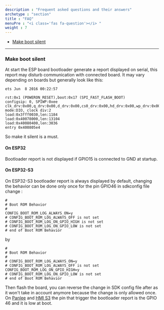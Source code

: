 ```yaml
---
description : "Frequent asked questions and their answers"
archetype : "section"
title : "FAQ"
menuPre : "<i class='fas fa-question'></i> "
weight : 7
---
```

* [Make boot silent](/esp3d-tft/v1.x/documentation/faq/#make-boot-silent)
<hr> 


### Make boot silent

At start the ESP board bootloader generate a report displayed on serial, this report may disturb communication with connected board.
It may vary depending on boards but generally look like this:
```
ets Jun  8 2016 00:22:57

rst:0x1 (POWERON_RESET),boot:0x17 (SPI_FAST_FLASH_BOOT)
configsip: 0, SPIWP:0xee
clk_drv:0x00,q_drv:0x00,d_drv:0x00,cs0_drv:0x00,hd_drv:0x00,wp_drv:0x00
mode:DIO, clock div:2
load:0x3fff0030,len:1184
load:0x40078000,len:13104
load:0x40080400,len:3036
entry 0x400805e4
```
So make it silent is a must.

#### On ESP32
Bootloader report is not displayed if GPIO15 is connected to GND at startup.

#### On ESP32-S3
On ESP32-S3 bootloader report is always displayed by default, changing the behavior can be done only once for the pin GPIO46
in sdkconfig file change :
```
#
# Boot ROM Behavior
#
CONFIG_BOOT_ROM_LOG_ALWAYS_ON=y
# CONFIG_BOOT_ROM_LOG_ALWAYS_OFF is not set
# CONFIG_BOOT_ROM_LOG_ON_GPIO_HIGH is not set
# CONFIG_BOOT_ROM_LOG_ON_GPIO_LOW is not set
# end of Boot ROM Behavior
```   
by   
```
#
# Boot ROM Behavior
#
# CONFIG_BOOT_ROM_LOG_ALWAYS_ON=y
# CONFIG_BOOT_ROM_LOG_ALWAYS_OFF is not set
CONFIG_BOOT_ROM_LOG_ON_GPIO_HIGH=y
# CONFIG_BOOT_ROM_LOG_ON_GPIO_LOW is not set
# end of Boot ROM Behavior
```

Then flash the board, you can reverse the change in SDK config file after as it won't take in account anymore because the change is only allowed once.
On [Panlee](/esp3d-tft/v1.x/hardware/panlee/) and [HMI S3](/esp3d-tft/v1.x/hardware/hmis3/) the pin that trigger the bootloader report is the GPIO 46 and it is low at boot.
